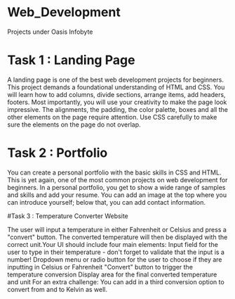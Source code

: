 # Web_Development
Projects under Oasis Infobyte

# Task 1 : Landing Page

A landing page is one of the best web development projects for beginners. This project demands a foundational understanding of HTML and CSS. You will learn how to add columns, divide sections, arrange items, add headers, footers. Most importantly, you will use your creativity to make the page look impressive. The alignments, the padding, the color palette, boxes and all the other elements on the page require attention. Use CSS carefully to make sure the elements on the page do not overlap.

# Task 2 : Portfolio

You can create a personal portfolio with the basic skills in CSS and HTML. This is yet again, one of the most common projects on web development for beginners. In a personal portfolio, you get to show a wide range of samples and skills and add your resume. You can add an image at the top where you can introduce yourself; below that, you can add contact information.

#Task 3 : Temperature Converter Website

The user will input a temperature in either Fahrenheit or Celsius and press a "convert" button. The converted temperature will then be displayed with the correct unit.Your UI should include four main elements: Input field for the user to type in their temperature - don't forget to validate that the input is a number! Dropdown menu or radio button for the user to choose if they are inputting in Celsius or Fahrenheit "Convert" button to trigger the temperature conversion Display area for the final converted temperature and unit For an extra challenge: You can add in a third conversion option to convert from and to Kelvin as well.
